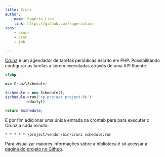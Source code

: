 ```yaml
---
title: Crunz
author:
    name: Rogério Lino
    link: https://github.com/rogeriolino
tags:
    - crunz
    - cron
    - job

---
```


[Crunz](https://github.com/lavary/crunz) é um agendador de tarefas periódicas escrito em PHP. Possibilitando configurar as tarefas a serem executadas através de uma API fluente.


```php
<?php

use Crunz\Schedule;

$schedule = new Schedule();
$schedule->run('cp project project-bk')       
         ->daily()

return $schedule;
```

E por fim adicionar uma única entrada na crontab para para executar o Crunz a cada minuto:

    * * * * * /project/vendor/bin/crunz schedule:run


Para visualizar maiores informações sobre a biblioteca é só acessar a [página do projeto no Github](https://github.com/lavary/crunz).
